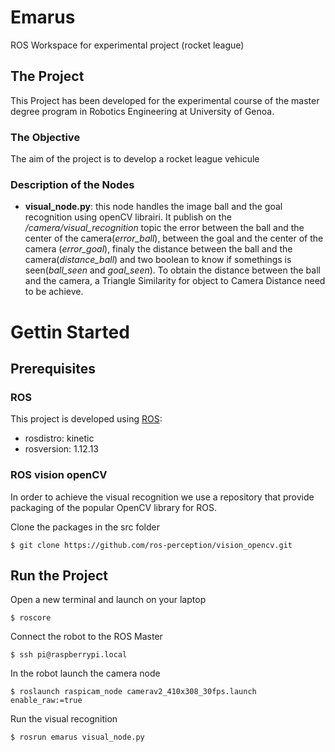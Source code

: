 # Emarus
ROS Workspace for experimental project (rocket league)

## The Project
This Project has been developed for the experimental course of the master degree program in Robotics Engineering at University of Genoa.

### The Objective
The aim of the project is to develop a rocket league vehicule

### Description of the Nodes

* **visual_node.py**: this node handles the image ball and the goal recognition using openCV librairi. It publish on the */camera/visual_recognition* topic the error between the ball and the center of the camera(*error_ball*), between the goal and the center of the camera (*error_goal*), finaly the distance between the ball and the camera(*distance_ball*) and two boolean to know if somethings is seen(*ball_seen* and *goal_seen*). To obtain the distance between the ball and the camera, a Triangle Similarity for object to Camera Distance need to be achieve.

# Gettin Started

## Prerequisites

### ROS
This project is developed using [ROS](http://wiki.ros.org/kinetic/Installation/Ubuntu):
* rosdistro: kinetic
* rosversion: 1.12.13

### ROS vision openCV

In order to achieve the visual recognition we use a repository that provide packaging of the popular OpenCV library for ROS.

Clone the packages in the src folder

```
$ git clone https://github.com/ros-perception/vision_opencv.git

```

## Run the Project

Open a new terminal and launch on your laptop

```
$ roscore
```


Connect the robot to the ROS Master

```
$ ssh pi@raspberrypi.local 
```

In the robot launch the camera node

```
$ roslaunch raspicam_node camerav2_410x308_30fps.launch enable_raw:=true
```

Run the visual recognition 

```
$ rosrun emarus visual_node.py 
```
